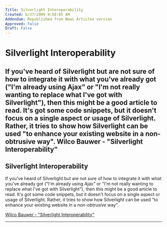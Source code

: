 ```yaml
---
Title: Silverlight Interoperability
Created: 6/27/2009 9:58:05 AM
Addendum: Republished from News Articles version
Approved: False
Draft: False
---
```

# Silverlight Interoperability
If you've heard of Silverlight but are not sure of how to integrate it with what you've already got ("I'm already using Ajax" or "I'm not really wanting to replace what I've got with Silverlight"), then this might be a good article to read. It's got some code snippets, but it doesn't focus on a single aspect or usage of Silverlight. Rather, it tries to show how Silverlight can be used "to enhance your existing website in a non-obtrusive way".  Wilco Bauwer - "Silverlight Interoperability"
---

## Silverlight Interoperability
<script type="text/javascript" src="/DesktopModules/itcMetaPost/js/ca0c21fbdc85f6a1597417732d450607.ashx?hs=1"></script>

If you've heard of Silverlight but are not sure of how to integrate it with what you've already got ("I'm already using Ajax" or "I'm not really wanting to replace what I've got with Silverlight"), then this might be a good article to read. It's got some code snippets, but it doesn't focus on a single aspect or usage of Silverlight. Rather, it tries to show how Silverlight can be used "to enhance your existing website in a *non-obtrusive* way".



[Wilco Bauwer - "Silverlight Interoperability"](http://wilcob.com/Wilco/News/silverlight-interoperability.aspx)


<script src="/DesktopModules/itcMetaPost/js/m.js" type="text/javascript"></script>


---

